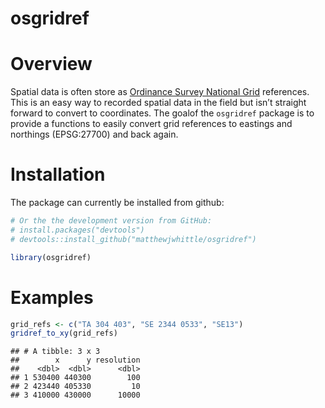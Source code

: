 
<!-- README.md is generated from README.Rmd. Please edit that file -->

# osgridref

# Overview

Spatial data is often store as [Ordinance Survey National
Grid](https://en.wikipedia.org/wiki/Ordnance_Survey_National_Grid)
references. This is an easy way to recorded spatial data in the field
but isn’t straight forward to convert to coordinates. The goalof the
`osgridref` package is to provide a functions to easily convert grid
references to eastings and northings (EPSG:27700) and back again.

# Installation

The package can currently be installed from github:

``` r
# Or the the development version from GitHub:
# install.packages("devtools")
# devtools::install_github("matthewjwhittle/osgridref")
```

``` r
library(osgridref)
```

# Examples

``` r
grid_refs <- c("TA 304 403", "SE 2344 0533", "SE13")
gridref_to_xy(grid_refs)
```

    ## # A tibble: 3 x 3
    ##        x      y resolution
    ##    <dbl>  <dbl>      <dbl>
    ## 1 530400 440300        100
    ## 2 423440 405330         10
    ## 3 410000 430000      10000
